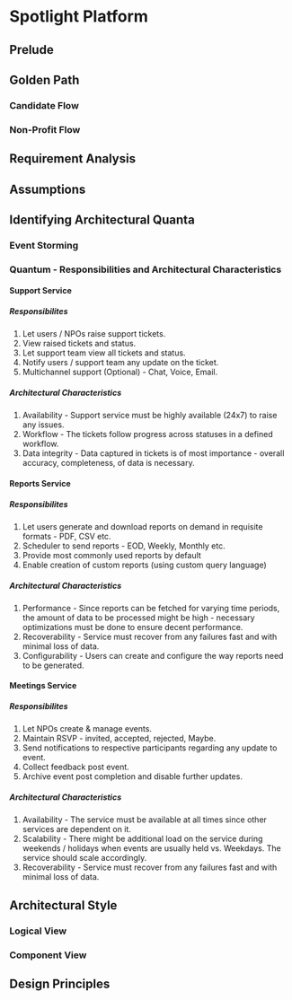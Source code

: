 # Spotlight Platform

## Prelude

## Golden Path

### Candidate Flow

### Non-Profit Flow

## Requirement Analysis



## Assumptions

## Identifying Architectural Quanta

### Event Storming

### Quantum - Responsibilities and Architectural Characteristics

#### Support Service

##### Responsibilites

1) Let users / NPOs raise support tickets.
2) View raised tickets and status.
3) Let support team view all tickets and status.
4) Notify users / support team any update on the ticket.
5) Multichannel support (Optional) - Chat, Voice, Email.

##### Architectural Characteristics

1) Availability - Support service must be highly available (24x7) to raise any issues.
2) Workflow - The tickets follow progress across statuses in a defined workflow.
3) Data integrity - Data captured in tickets is of most importance - overall accuracy, completeness,  of data is necessary.

#### Reports Service

##### Responsibilites

1) Let users generate and download reports on demand in requisite formats - PDF, CSV etc.
2) Scheduler to send reports - EOD, Weekly, Monthly etc.
3) Provide most commonly used reports by default
4) Enable creation of custom reports (using custom query language)

##### Architectural Characteristics

1) Performance - Since reports can be fetched for varying time periods, the amount of data to be processed might be high - necessary optimizations must be done to ensure decent performance.
2) Recoverability - Service must recover from any failures fast and with minimal loss of data.
3) Configurability - Users can create and configure the way reports need to be generated. 

#### Meetings Service

##### Responsibilites

1) Let NPOs create & manage events.
2) Maintain RSVP - invited, accepted, rejected, Maybe.
3) Send notifications to respective participants regarding any update to event.
4) Collect feedback post event.
5) Archive event post completion and disable further updates.

##### Architectural Characteristics

1) Availability - The service must be available at all times since other services are dependent on it.
2) Scalability - There might be additional load on the service during weekends / holidays when events are usually held vs. Weekdays. The service should scale accordingly.
3) Recoverability - Service must recover from any failures fast and with minimal loss of data.

## Architectural Style

### Logical View

### Component View


## Design Principles